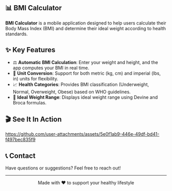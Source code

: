 ## 📊 BMI Calculator

**BMI Calculator** is a mobile application designed to help users calculate their Body Mass Index (BMI) and determine their ideal weight according to health standards.

## ✨ Key Features

- ⚖️ **Automatic BMI Calculation**: Enter your weight and height, and the app computes your BMI in real time.
- 📏 **Unit Conversion**: Support for both metric (kg, cm) and imperial (lbs, in) units for flexibility.
- 📈 **Health Categories**: Provides BMI classification (Underweight, Normal, Overweight, Obese) based on WHO guidelines.
- 🎯 **Ideal Weight Range**: Displays ideal weight range using Devine and Broca formulas.

## 🎬 See It In Action
https://github.com/user-attachments/assets/5e0f1ab9-446e-49df-bd41-f497bec835f9

## 📞 Contact

Have questions or suggestions? Feel free to reach out!

---

<p align="center">Made with ❤️ to support your healthy lifestyle</p>
